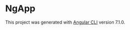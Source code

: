 # NgApp

This project was generated with [Angular CLI](https://github.com/angular/angular-cli) version 7.1.0.
